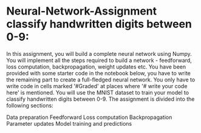 # Neural-Network-Assignment classify handwritten digits between 0-9:

In this assignment, you will build a complete neural network using Numpy. You will implement all the steps required to build a network - feedforward, loss computation, backpropagation, weight updates etc.
You have been provided with some starter code in the notebook below, you have to write the remaining part to create a full-fledged neural network. You only have to write code in cells marked '#Graded'  at places where '# write your code here'  is mentioned.
You will use the MNIST dataset to train your model to classify handwritten digits between 0-9.
The assignment is divided into the following sections:

Data preparation
Feedforward
Loss computation
Backpropagation
Parameter updates
Model training and predictions
 
 
 
